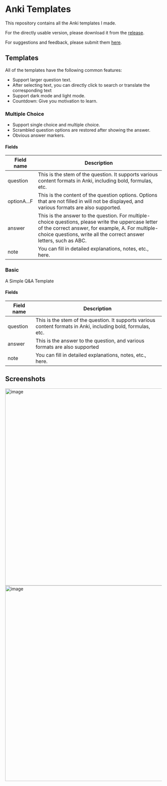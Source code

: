 # Anki Templates

This repository contains all the Anki templates I made.

For the directly usable version, please download it from the [release](https://github.com/ikkz/anki-template/releases).

For suggestions and feedback, please submit them [here](https://github.com/ikkz/anki-template/issues).

## Templates

All of the templates have the following common features:

- Support larger question text.
- After selecting text, you can directly click to search or translate the corresponding text
- Support dark mode and light mode.
- Countdown: Give you motivation to learn.

### Multiple Choice

- Support single choice and multiple choice.
- Scrambled question options are restored after showing the answer.
- Obvious answer markers.

#### Fields

| Field name  | Description                                                                                                                                                                                                                   |
| ----------- | ----------------------------------------------------------------------------------------------------------------------------------------------------------------------------------------------------------------------------- |
| question    | This is the stem of the question. It supports various content formats in Anki, including bold, formulas, etc.                                                                                                                 |
| optionA...F | This is the content of the question options. Options that are not filled in will not be displayed, and various formats are also supported.                                                                                    |
| answer      | This is the answer to the question. For multiple-choice questions, please write the uppercase letter of the correct answer, for example, A. For multiple-choice questions, write all the correct answer letters, such as ABC. |
| note        | You can fill in detailed explanations, notes, etc., here.                                                                                                                                                                     |

### Basic

A Simple Q&A Template

#### Fields

| Field name | Description                                                                                                   |
| ---------- | ------------------------------------------------------------------------------------------------------------- |
| question   | This is the stem of the question. It supports various content formats in Anki, including bold, formulas, etc. |
| answer     | This is the answer to the question, and various formats are also supported                                    |
| note       | You can fill in detailed explanations, notes, etc., here.                                                     |

## Screenshots

<img width="632" alt="image" src="https://github.com/user-attachments/assets/edce65fd-2560-47db-a6e5-ffe7dcd00a02">

<img width="627" alt="image" src="https://github.com/user-attachments/assets/04147c87-ea2a-4d24-a7fe-566265533be9">
